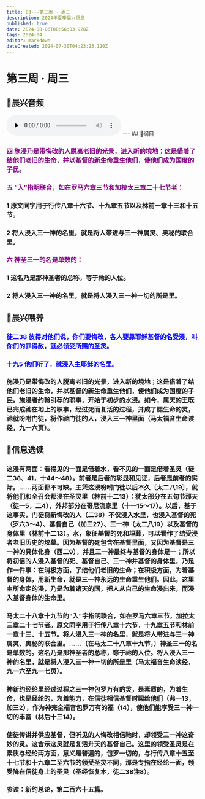 ```yaml
---
title: 03---第三周 · 周三
description: 2024年夏季晨兴信息
published: true
date: 2024-08-06T08:56:03.928Z
tags: 2024-04
editor: markdown
dateCreated: 2024-07-30T04:23:23.120Z
---
```


# 第三周 · 周三
## 🎵晨兴音频
<audio id="audio" controls="" preload="none">
      <source id="mp3" src="/2024-04/week3/week3day3.mp3">
</audio>
---
## 📖纲目

### <font color=purple>四    施浸乃是带悔改的人脱离老旧的光景，进入新的境地；这是借着了结他们老旧的生命，并以基督的新生命重生他们，使他们成为国度的子民。</font>

### <font color=purple>五    “入”指明联合，如在罗马六章三节和加拉太三章二十七节者：</font>

### 1    原文同字用于行传八章十六节、十九章五节以及林前一章十三和十五节。

### 2    将人浸入三一神的名里，就是将人带进与三一神属灵、奥秘的联合里。

### <font color=purple>六    神圣三一的名是单数的：</font>

### 1    这名乃是那神圣者的总称，等于祂的人位。

### 2    将人浸入三一神的名里，就是将人浸入三一神一切的所是里。

## 📖晨兴喂养

### <font color=blue> 徒二38    彼得对他们说，你们要悔改，各人要靠耶稣基督的名受浸，叫你们的罪得赦，就必领受所赐的圣灵。</font>

### <font color=blue> 十九5    他们听了，就浸入主耶稣的名里。</font>

### 施浸乃是带悔改的人脱离老旧的光景，进入新的境地；这是借着了结他们老旧的生命，并以基督的新生命重生他们，使他们成为国度的子民。施浸者约翰引荐的职事，开始于初步的水浸。如今，属天的王既已完成祂在地上的职事，经过死而复活的过程，并成了赐生命的灵，祂就吩咐门徒，将作祂门徒的人，浸入三一神里面（马太福音生命读经，九一六页）。

## 📖信息选读

### 这浸有两面：看得见的一面是借着水，看不见的一面是借着圣灵（徒二38、41，十44～48）。前者是后者的彰显和见证，后者是前者的实际。……两面都不可缺。主凭这浸吩咐门徒以后不久〔太二八19〕，就将他们和全召会都浸在圣灵里（林前十二13）：犹太部分在五旬节那天（徒一5，二4），外邦部分在哥尼流家里（十一15～17）。以后，基于这事实，门徒将新悔改的人（二38）不仅浸入水里，也浸入基督的死（罗六3～4）、基督自己（加三27）、三一神（太二八19）以及基督的身体里（林前十二13）。水，象征基督的死和埋葬，可以看作了结受浸者老旧历史的坟墓。因为基督的死包含在基督里面，又因为基督是三一神的具体化身（西二9），并且三一神最终与基督的身体是一；所以将初信的人浸入基督的死、基督自己、三一神并基督的身体里，乃是作一件事：在消极方面，了结他们老旧的生命；在积极方面，为着基督的身体，用新生命，就是三一神永远的生命重生他们。因此，这里主所命定的浸，乃是为着诸天的国，把人从自己的生命浸出来，而浸入基督身体的生命里。

### 马太二十八章十九节的“入”字指明联合，如在罗马六章三节，加拉太三章二十七节者。原文同字用于行传八章十六节，十九章五节和林前一章十三、十五节。将人浸入三一神的名里，就是将人带进与三一神属灵、奥秘的联合里。……〔在马太二十八章十九节，〕神圣三一的名是单数的。这名乃是那神圣者的总称，等于祂的人位。将人浸入三一神的名里，就是将人浸入三一神一切的所是里（马太福音生命读经，九一六至九一七页）。

### 神新约经纶里经过过程之三一神包罗万有的灵，是素质的，为着生命，也是经纶的，为着能力，在信徒相信基督时赐给他们（弗一13，加三2），作为神完全福音包罗万有的福（14），使他们能享受三一神一切的丰富（林后十三14）。

### 使徒传讲并供应基督，但听见的人悔改相信祂时，却领受三一神这奇妙的灵。这含示这灵就是复活升天的基督自己。这里的领受圣灵是在素质与经纶两方面，意义是普遍的，包罗一切的，与行传八章十五至十七节和十九章二至六节的领受圣灵不同，那是专指在经纶一面，领受降在信徒身上的圣灵（圣经恢复本，徒二38注8）。

### 参读：新约总论，第二百六十五篇。
<!-- Google tag (gtag.js) -->
<script async src="https://www.googletagmanager.com/gtag/js?id=G-1P8709Z16T"></script>
<script>
  window.dataLayer = window.dataLayer || [];
  function gtag(){dataLayer.push(arguments);}
  gtag('js', new Date());

  gtag('config', 'G-1P8709Z16T');
</script>
